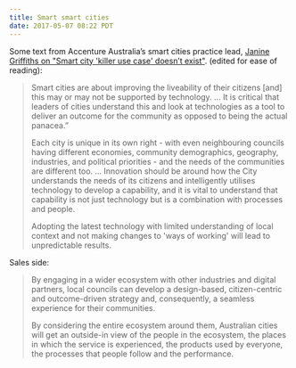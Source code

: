 ```yaml
---
title: Smart smart cities
date: 2017-05-07 08:22 PDT
---
```


Some text from Accenture Australia’s smart cities practice lead, [Janine Griffiths on "Smart city 'killer use case' doesn’t exist"](https://www.iothub.com.au/news/smart-city-killer-use-case-doesnt-exist-460076). (edited for ease of reading):

> Smart cities are about improving the liveability of their citizens [and] this may or may not be supported by technology. ... It is critical that leaders of cities understand this and look at technologies as a tool to deliver an outcome for the community as opposed to being the actual panacea.”
>
> Each city is unique in its own right - with even neighbouring councils having different economies, community demographics, geography, industries, and political priorities - and the needs of the communities are different too. ... Innovation should be around how the City understands the needs of its citizens and intelligently utilises technology to develop a capability, and it is vital to understand that capability is not just technology but is a combination with processes and people.
>
> Adopting the latest technology with limited understanding of local context and not making changes to 'ways of working' will lead to unpredictable results.

Sales side:

> By engaging in a wider ecosystem with other industries and digital partners, local councils can develop a design-based, citizen-centric and outcome-driven strategy and, consequently, a seamless experience for their communities.
>
> By considering the entire ecosystem around them, Australian cities will get an outside-in view of the people in the ecosystem, the places in which the service is experienced, the products used by everyone, the processes that people follow and the performance.
